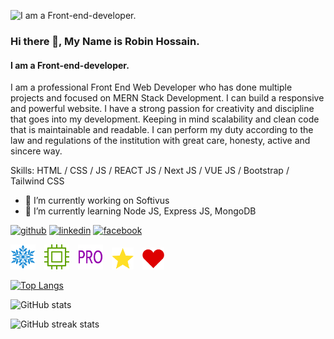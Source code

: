 
![I am a Front-end-developer.](https://media.licdn.com/dms/image/D4E16AQGquYbT1SuIxw/profile-displaybackgroundimage-shrink_350_1400/0/1670496828017?e=1726099200&v=beta&t=l4ZZNNKLBemoeFt7v4Ax-mE0EMnGZgRf4iSKOmip31g)
### Hi there 👋, My Name is Robin Hossain.
#### I am a Front-end-developer.

I am a professional Front End Web Developer who has done multiple projects and focused on MERN Stack Development. I can build a responsive and powerful website. I have a strong passion for creativity and discipline that goes into my development. Keeping in mind scalability and clean code that is maintainable and readable. I can perform my duty according to the law and regulations of the institution with great care, honesty, active and sincere way.

Skills: HTML / CSS /  JS / REACT JS / Next JS / VUE JS / Bootstrap / Tailwind CSS 

- 🔭 I’m currently working on Softivus 
- 🌱 I’m currently learning Node JS, Express JS, MongoDB 


[<img src='https://cdn.jsdelivr.net/npm/simple-icons@3.0.1/icons/github.svg' alt='github' height='40'>](https://github.com/RobinHossain5261)  [<img src='https://cdn.jsdelivr.net/npm/simple-icons@3.0.1/icons/linkedin.svg' alt='linkedin' height='40'>](https://www.linkedin.com/in/robin-hossain5261//)  [<img src='https://cdn.jsdelivr.net/npm/simple-icons@3.0.1/icons/facebook.svg' alt='facebook' height='40'>](https://www.facebook.com/https://www.facebook.com/profile.php?id=100068823075007)  

<a href='https://archiveprogram.github.com/'><img src='https://raw.githubusercontent.com/acervenky/animated-github-badges/master/assets/acbadge.gif' width='40' height='40'></a> <a href='https://docs.github.com/en/developers'><img src='https://raw.githubusercontent.com/acervenky/animated-github-badges/master/assets/devbadge.gif' width='40' height='40'></a> <a href='https://github.com/pricing'><img src='https://raw.githubusercontent.com/acervenky/animated-github-badges/master/assets/pro.gif' width='40' height='40'></a> <a href='https://stars.github.com/'><img src='https://raw.githubusercontent.com/acervenky/animated-github-badges/master/assets/starbadge.gif' width='35' height='35'></a> <a href='https://docs.github.com/en/github/supporting-the-open-source-community-with-github-sponsors'><img src='https://raw.githubusercontent.com/acervenky/animated-github-badges/master/assets/sponsorbadge.gif' width='35' height='35'></a> 

[![Top Langs](https://github-readme-stats.vercel.app/api/top-langs/?username=RobinHossain5261)](https://github.com/anuraghazra/github-readme-stats)

![GitHub stats](https://github-readme-stats.vercel.app/api?username=RobinHossain5261&show_icons=true&count_private=true)  

![GitHub streak stats](https://streak-stats.demolab.com/?user=RobinHossain5261)  

